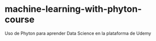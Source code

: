 # machine-learning-with-phyton-course
Uso de Phyton para aprender Data Science en la plataforma de Udemy

